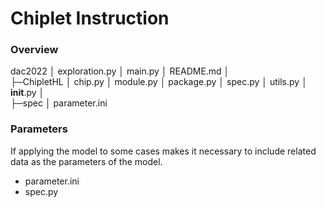 # Chiplet Instruction

### Overview

dac2022
│  exploration.py
│  main.py
│  README.md
│  
├─ChipletHL
│     chip.py
│     module.py
│     package.py
│     spec.py
│     utils.py
│     __init__.py
│          
├─spec
│      parameter.ini

### Parameters

If applying the model to some cases makes it necessary to include related data as the parameters of the model.

- parameter.ini
- spec.py
